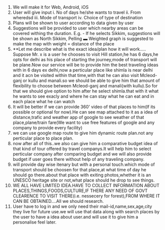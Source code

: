1.  We will make it for Web, Android, iOS
2.  User will give input 
    i.    No of days he/she wants to travel
    ii.   From wheredsd
    iii.  Mode of transport
    iv.   Choice of type of destination
3.  Plans will be shown to user according to data given by user
4.  Suggestions will be provided to user which nearby areas can be covered withing the duration.
    E.g. - If he selects Sikkim, suggestions will be shown as North Sikkim, Pelling
        ▬ Weighted graph is suggested to make the map with weight = distance of the place
5. **Let me describe what is the exact idea/plan how it will work.....  
    Suppose Mr. x is a user he chooses to visit Hill station,he has 6 days,he opts for delhi as his place of starting the journey,mode of     transport will be plane.Now our service will be to provide him the best traveling ideas with in 6 days ex delhi,now a perticular place     like shimla is near delhi and it acn be visited within that time,with that he can also visit Mcleod-ganj or kullu and manali.so we         should be able to give him that amount of flexibility to choose between Mcleod-ganj and manali(with kullu).So for that we should give     option to him after he select shimla.that with it what he wants to see exacly and where he can stay what he can eat and in each place     what he can watch
6.  It will be better if we can provide 360' video of that places to him(If its possible or optional for now).He can see map attached to       it as a idea of distance,trafic and weather app of google to see weather of that place,plane/train fare(We want to use free features       of google and any company to provide every facility) 
7.  we can use google map route to give him dynamic route plan.not any perticular place to place plan.
8.  now after all of this..we also can give him a comparative budget idea of that kind of tour offered by travel companys.It will help him     to select perticular company after comparing budget and we will also provide budget if user goes there without help of any traveling       company.
9.  will provide day wise itenary but with a personal touch.which mode of transport should be choosen for that place,at what time of day       he should go there.about that place with exiting photos,whether it is an UNESCO heritage site or not,what place should he drop to see     things.
10. WE ALL HAVE LIMITED IDEA.HAVE TO COLLECT INFORMATION ABOUT PLACES,THINGS,FOODS,CULTURE,IF THERE ANY NEED OF GOVT CLEARENCE TO VISIT       THERE(i.e. nessecery for forest),FROM WHERE IT CAN BE OBTAINED....All we should research.
11. User have to log in and we only need their mail-id,name,sex,age,city they live for future use.we will use that data along with search     places by the user to have a idea about user.and will use it to give him a personalise feel later.
